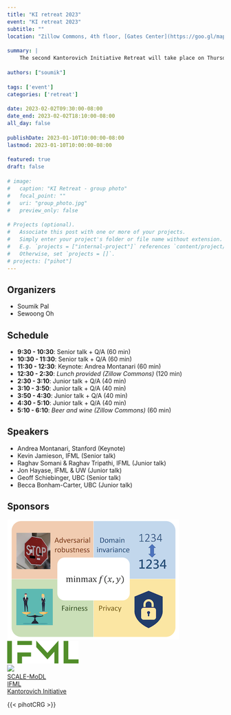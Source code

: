 ```yaml
---
title: "KI retreat 2023"
event: "KI retreat 2023"
subtitle: ""
location: "Zillow Commons, 4th floor, [Gates Center](https://goo.gl/maps/qYR5pYtDso7KgYJN9)"

summary: |
    The second Kantorovich Initiative Retreat will take place on Thursday February 2nd, 2023 in Zillow Commons, 4th floor, [Gates Center](https://goo.gl/maps/qYR5pYtDso7KgYJN9)

authors: ["soumik"]

tags: ['event']
categories: ['retreat']

date: 2023-02-02T09:30:00-08:00
date_end: 2023-02-02T18:10:00-08:00
all_day: false

publishDate: 2023-01-10T10:00:00-08:00
lastmod: 2023-01-10T10:00:00-08:00

featured: true
draft: false

# image:
#   caption: "KI Retreat - group photo"
#   focal_point: ""
#   uri: "group_photo.jpg"
#   preview_only: false

# Projects (optional).
#   Associate this post with one or more of your projects.
#   Simply enter your project's folder or file name without extension.
#   E.g. `projects = ["internal-project"]` references `content/project/deep-learning/index.md`.
#   Otherwise, set `projects = []`.
# projects: ["pihot"]
---
```


## Organizers
  * Soumik Pal
  * Sewoong Oh

## Schedule
  * **9:30  - 10:30**: Senior talk + Q/A (60 min)
  * **10:30 - 11:30**: Senior talk + Q/A (60 min)
  * **11:30 - 12:30**: Keynote: Andrea Montanari (60 min)
  * **12:30 - 2:30**: _Lunch provided (Zillow Commons)_ (120 min)
  * **2:30 - 3:10**: Junior talk + Q/A (40 min)
  * **3:10 - 3:50**: Junior talk + Q/A (40 min)
  * **3:50 - 4:30**: Junior talk + Q/A (40 min)
  * **4:30 - 5:10**: Junior talk + Q/A (40 min)
  * **5:10 - 6:10**: _Beer and wine (Zillow Commons)_ (60 min)


## Speakers


  * Andrea Montanari, Stanford (Keynote)
  * Kevin Jamieson, IFML (Senior talk)
  * Raghav Somani & Raghav Tripathi, IFML (Junior talk)
  * Jon Hayase, IFML & UW (Junior talk)
  * Geoff Schiebinger, UBC (Senior talk)
  * Becca Bonham-Carter, UBC (Junior talk)


## Sponsors

<div class="row">
  <div class="col d-flex align-items-center justify-content-center">
    <a href="https://www.sci.utah.edu/the-institute/news/138-general-news/717-minmax.html" target="_blank">
      <img class="tight" src="SCALE-MoDL-logo.png">
    </a>
  </div>
  <div class="col d-flex align-items-center justify-content-center">
    <a href="https://ifml.institute" target="_blank">
      <img class="tight" src="IFML-logo.png">
    </a>
  </div>
  <div class="col d-flex align-items-center justify-content-center">
    <a href="/">
    <img class="tight" src="/img/avatar.png">
    </a>
  </div>
</div>
<div class="row">
  <div class="col d-flex align-items-center justify-content-center">
    <span class="caption"><a href="https://www.sci.utah.edu/the-institute/news/138-general-news/717-minmax.html" target="_blank">SCALE-MoDL</a>
    </a>
  </div>
  <div class="col d-flex align-items-center justify-content-center">
    <span class="caption"><a
    href="https://www.ifml.institute/" target="_blank">IFML</a></span>
  </div>
  <div class="col d-flex align-items-center justify-content-center">
  <span class="caption"><a href="/">Kantorovich Initiative</a></span>
  </div>
</div>

{{< pihotCRG >}}
